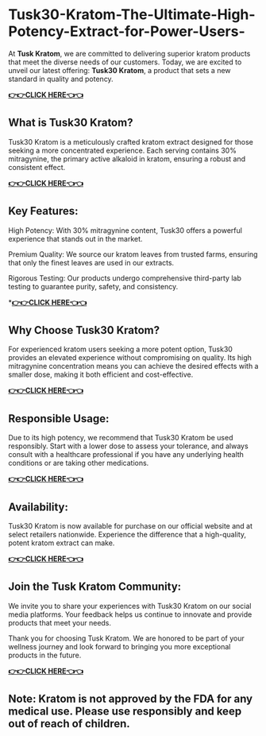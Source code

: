 # Tusk30-Kratom-The-Ultimate-High-Potency-Extract-for-Power-Users-
At **Tusk Kratom**, we are committed to delivering superior kratom products that meet the diverse needs of our customers. Today, we are excited to unveil our latest offering: **Tusk30 Kratom**, a product that sets a new standard in quality and potency.

**[👉👉CLICK HERE👈👈](https://offer.tcpfast.com/tusk30-kratom/)**

## What is Tusk30 Kratom?

Tusk30 Kratom is a meticulously crafted kratom extract designed for those seeking a more concentrated experience. Each serving contains 30% mitragynine, the primary active alkaloid in kratom, ensuring a robust and consistent effect.

**[👉👉CLICK HERE👈👈](https://offer.tcpfast.com/tusk30-kratom/)**

## Key Features:

High Potency: With 30% mitragynine content, Tusk30 offers a powerful experience that stands out in the market.

Premium Quality: We source our kratom leaves from trusted farms, ensuring that only the finest leaves are used in our extracts.

Rigorous Testing: Our products undergo comprehensive third-party lab testing to guarantee purity, safety, and consistency.

***[👉👉CLICK HERE👈👈](https://offer.tcpfast.com/tusk30-kratom/)**

## Why Choose Tusk30 Kratom?

For experienced kratom users seeking a more potent option, Tusk30 provides an elevated experience without compromising on quality. Its high mitragynine concentration means you can achieve the desired effects with a smaller dose, making it both efficient and cost-effective.

**[👉👉CLICK HERE👈👈](https://offer.tcpfast.com/tusk30-kratom/)**

## Responsible Usage:

Due to its high potency, we recommend that Tusk30 Kratom be used responsibly. Start with a lower dose to assess your tolerance, and always consult with a healthcare professional if you have any underlying health conditions or are taking other medications.

**[👉👉CLICK HERE👈👈](https://offer.tcpfast.com/tusk30-kratom/)**

## Availability:

Tusk30 Kratom is now available for purchase on our official website and at select retailers nationwide. Experience the difference that a high-quality, potent kratom extract can make.

**[👉👉CLICK HERE👈👈](https://offer.tcpfast.com/tusk30-kratom/)**

## Join the Tusk Kratom Community:

We invite you to share your experiences with Tusk30 Kratom on our social media platforms. Your feedback helps us continue to innovate and provide products that meet your needs.

Thank you for choosing Tusk Kratom. We are honored to be part of your wellness journey and look forward to bringing you more exceptional products in the future.

**[👉👉CLICK HERE👈👈](https://offer.tcpfast.com/tusk30-kratom/)**

## Note: Kratom is not approved by the FDA for any medical use. Please use responsibly and keep out of reach of children.
